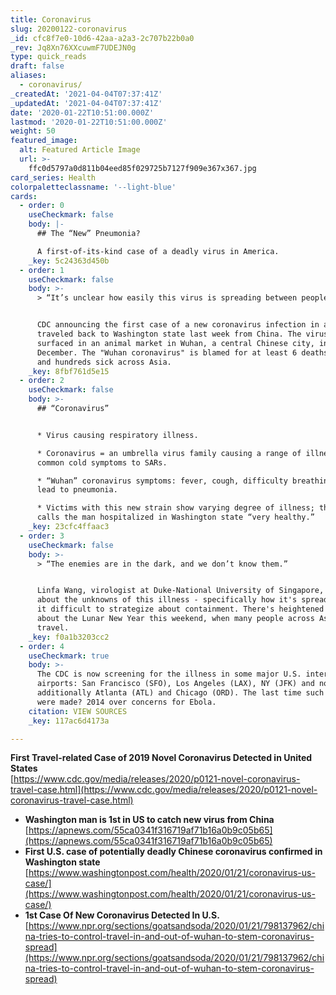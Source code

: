 ```yaml
---
title: Coronavirus
slug: 20200122-coronavirus
_id: cfc8f7e0-10d6-42aa-a2a3-2c707b22b0a0
_rev: Jq8Xn76XXcuwmF7UDEJN0g
type: quick_reads
draft: false
aliases:
  - coronavirus/
_createdAt: '2021-04-04T07:37:41Z'
_updatedAt: '2021-04-04T07:37:41Z'
date: '2020-01-22T10:51:00.000Z'
lastmod: '2020-01-22T10:51:00.000Z'
weight: 50
featured_image:
  alt: Featured Article Image
  url: >-
    ffc0d5797a0d811b04eed85f029725b7127f909e367x367.jpg
card_series: Health
colorpaletteclassname: '--light-blue'
cards:
  - order: 0
    useCheckmark: false
    body: |-
      ## The “New” Pneumonia?

      A first-of-its-kind case of a deadly virus in America.
    _key: 5c24363d450b
  - order: 1
    useCheckmark: false
    body: >-
      > “It’s unclear how easily this virus is spreading between people.”


      CDC announcing the first case of a new coronavirus infection in a man who
      traveled back to Washington state last week from China. The virus first
      surfaced in an animal market in Wuhan, a central Chinese city, in
      December. The "Wuhan coronavirus" is blamed for at least 6 deaths in China
      and hundreds sick across Asia.
    _key: 8fbf761d5e15
  - order: 2
    useCheckmark: false
    body: >-
      ## “Coronavirus”


      * Virus causing respiratory illness.

      * Coronavirus = an umbrella virus family causing a range of illnesses from
      common cold symptoms to SARs.

      * “Wuhan” coronavirus symptoms: fever, cough, difficulty breathing, can
      lead to pneumonia.

      * Victims with this new strain show varying degree of illness; the CDC
      calls the man hospitalized in Washington state “very healthy.”
    _key: 23cfc4ffaac3
  - order: 3
    useCheckmark: false
    body: >-
      > “The enemies are in the dark, and we don’t know them.”


      Linfa Wang, virologist at Duke-National University of Singapore, speaking
      about the unknowns of this illness - specifically how it's spread, making
      it difficult to strategize about containment. There's heightened concern
      about the Lunar New Year this weekend, when many people across Asia will
      travel.
    _key: f0a1b3203cc2
  - order: 4
    useCheckmark: true
    body: >-
      The CDC is now screening for the illness in some major U.S. international
      airports: San Francisco (SFO), Los Angeles (LAX), NY (JFK) and now
      additionally Atlanta (ATL) and Chicago (ORD). The last time such efforts
      were made? 2014 over concerns for Ebola.
    citation: VIEW SOURCES
    _key: 117ac6d4173a

---
```

**First Travel-related Case of 2019 Novel Coronavirus Detected in United States**  
[https://www.cdc.gov/media/releases/2020/p0121-novel-coronavirus-travel-case.html](https://www.cdc.gov/media/releases/2020/p0121-novel-coronavirus-travel-case.html)

* **Washington man is 1st in US to catch new virus from China**  
[https://apnews.com/55ca0341f316719af71b16a0b9c05b65](https://apnews.com/55ca0341f316719af71b16a0b9c05b65)
* **First U.S. case of potentially deadly Chinese coronavirus confirmed in Washington state**  
[https://www.washingtonpost.com/health/2020/01/21/coronavirus-us-case/](https://www.washingtonpost.com/health/2020/01/21/coronavirus-us-case/)
* **1st Case Of New Coronavirus Detected In U.S.**  
[https://www.npr.org/sections/goatsandsoda/2020/01/21/798137962/china-tries-to-control-travel-in-and-out-of-wuhan-to-stem-coronavirus-spread](https://www.npr.org/sections/goatsandsoda/2020/01/21/798137962/china-tries-to-control-travel-in-and-out-of-wuhan-to-stem-coronavirus-spread)